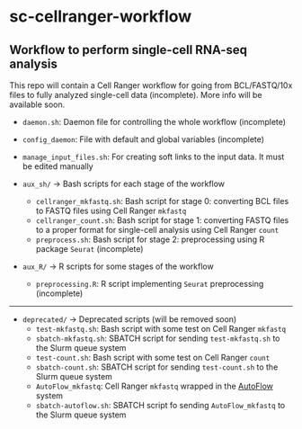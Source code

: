 # sc-cellranger-workflow

## Workflow to perform single-cell RNA-seq analysis

This repo will contain a Cell Ranger workflow for going from BCL/FASTQ/10x files to fully analyzed single-cell data (incomplete). More info will be available soon.

- `daemon.sh`: Daemon file for controlling the whole workflow (incomplete)

- `config_daemon`: File with default and global variables (incomplete)

- `manage_input_files.sh`: For creating soft links to the input data. It must be edited manually

- `aux_sh/` -> Bash scripts for each stage of the workflow
    - `cellranger_mkfastq.sh`: Bash script for stage 0: converting BCL files to FASTQ files using Cell Ranger `mkfastq`
    - `cellranger_count.sh`: Bash script for stage 1: converting FASTQ files to a proper format for single-cell analysis using Cell Ranger `count`
     - `preprocess.sh`: Bash script for stage 2: preprocessing using R package `Seurat` (incomplete)

- `aux_R/` -> R scripts for some stages of the workflow
    - `preprocessing.R`: R script implementing `Seurat` preprocessing (incomplete)

---

- `deprecated/` -> Deprecated scripts (will be removed soon)
    - `test-mkfastq.sh`: Bash script with some test on Cell Ranger ``mkfastq``
    - `sbatch-mkfastq.sh`: SBATCH script for sending ``test-mkfastq.sh`` to the Slurm queue system
    - `test-count.sh`: Bash script with some test on Cell Ranger `count`
    - `sbatch-count.sh`: SBATCH script for sending `test-count.sh` to the Slurm queue system
    - `AutoFlow_mkfastq`: Cell Ranger `mkfastq` wrapped in the [AutoFlow](https://github.com/seoanezonjic/autoflow) system
    - `sbatch-autoflow.sh`: SBATCH script fo sending `AutoFlow_mkfastq` to the Slurm queue system
